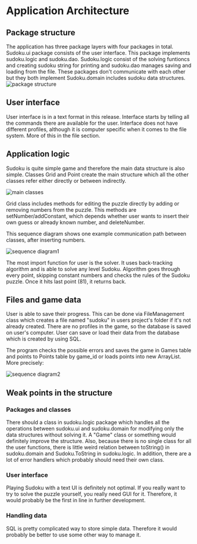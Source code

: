 # Application Architecture

## Package structure

The application has three package layers with four packages in total. Sudoku.ui package consists of the user interface. This package implements sudoku.logic and sudoku.dao. Sudoku.logic consist of the solving funtioncs and creating sudoku string for printing and sudoku.dao manages saving and loading from the file. These packages don't communicate with each other but they both implement Sudoku.domain includes sudoku data structures. 
![package structure](https://github.com/Latelaukki/ot-harjoitustyo/blob/master/Documentation/images/r-2.png)

## User interface

User interface is in a text format in this release. Interface starts by telling all the commands there are available for the user.  Interface does not have different profiles, although it is computer specific when it comes to the file system. More of this in the file section.


## Application logic

Sudoku is quite simple game and therefore the main data structure is also simple. Classes Grid and Point create the main structure which all the other classes refer either directly or between indirectly.

![main classes](https://github.com/Latelaukki/ot-harjoitustyo/blob/master/Documentation/images/r-4.png)

Grid class includes methods for editing the puzzle directly by adding or removing numbers from the puzzle. This methods are setNumber/addConstant, which depends whether user wants to insert their own guess or already known number, and deleteNumber.

This sequence diagram shows one example communication path between classes, after inserting numbers.

![sequence diagram1](https://github.com/Latelaukki/ot-harjoitustyo/blob/master/Documentation/images/r-3.png)

The most import function for user is the solver. It uses back-tracking algorithm and is able to solve any level Sudoku. Algorithm goes through every point, skipping constant numbers and checks the rules of the Sudoku puzzle. Once it hits last point (81), it returns back.

## Files and game data

User is able to save their progress. This can be done via FileManagement class which creates a file named "sudoku" in users project's folder if it's not already created. There are no profiles in the game, so the database is saved on user's computer. User can save or load their data from the database which is created by using SQL.

The program checks the possible errors and saves the game in Games table and points to Points table by game_id or loads points into new ArrayList. More precisely:

![sequence diagram2](https://github.com/Latelaukki/ot-harjoitustyo/blob/master/Documentation/images/r-5.png)


## Weak points in the structure

### Packages and classes

There should a class in sudoku.logic package which handles all the operations between sudoku.ui and sudoku.domain for modifying only the data structures without solving it. A "Game" class or something would definitely improve the structure. Also, because there is no single class for all the user functions, there is little weird relation between toString() in sudoku.domain and Sudoku.ToString in sudoku.logic. In addition, there are a lot of error handlers which probably should need their own class. 

### User interface

Playing Sudoku with a text UI is definitely not optimal. If you really want to try to solve the puzzle yourself, you really need GUI for it. Therefore, it would probably be the first in line in further development.

### Handling data

SQL is pretty complicated way to store simple data. Therefore it would probably be better to use some other way to manage it. 
